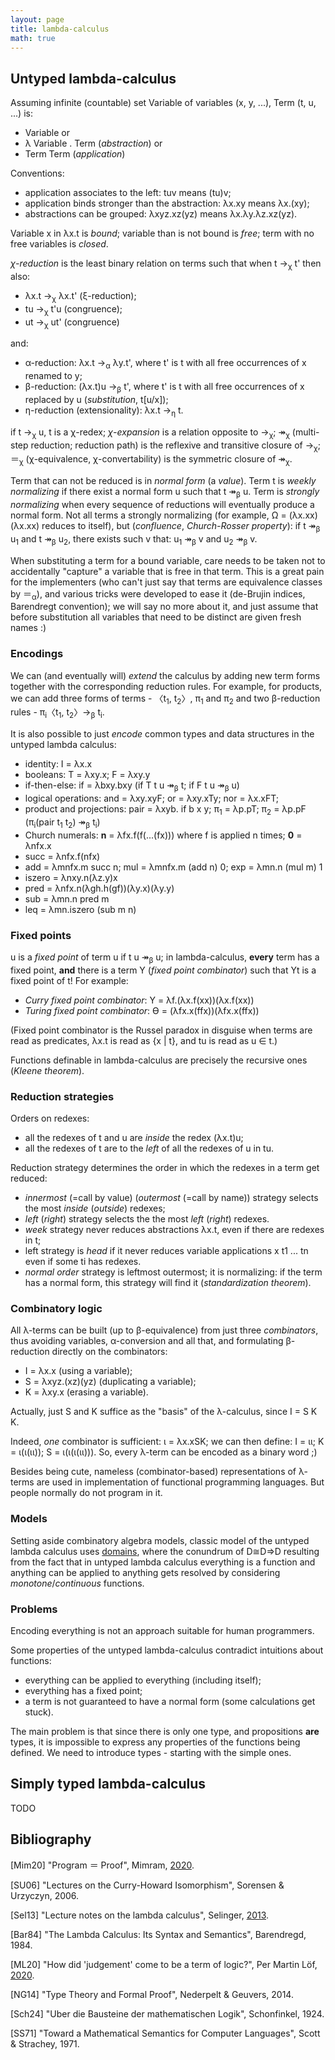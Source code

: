 ```yaml
---
layout: page
title: lambda-calculus
math: true
---
```


## Untyped lambda-calculus ##

Assuming infinite (countable) set Variable of variables (x, y, ...),
Term (t, u, ...) is:
- Variable           or
- λ Variable . Term  (_abstraction_) or
- Term Term          (_application_)

Conventions:
  - application associates to the left: tuv means (tu)v;
  - application binds stronger than the abstraction: λx.xy means λx.(xy);
  - abstractions can be grouped: λxyz.xz(yz) means λx.λy.λz.xz(yz).

Variable x in λx.t is _bound_; variable than is not bound is _free_;
term with no free variables is _closed_.

_χ-reduction_ is the least binary relation on terms
such that when t →<sub>χ</sub> t' then also:
- λx.t →<sub>χ</sub> λx.t' (ξ-reduction);
- tu →<sub>χ</sub> t'u (congruence);
- ut →<sub>χ</sub> ut' (congruence)

and:
- α-reduction: λx.t →<sub>α</sub> λy.t', where t' is t with all free occurrences of x
renamed to y;
- β-reduction: (λx.t)u →<sub>β</sub> t', where t' is t with all free occurrences of x
replaced by u (_substitution_, t[u/x]);
- η-reduction (extensionality): λx.t →<sub>η</sub> t.

if t →<sub>χ</sub> u, t is a χ-redex; _χ-expansion_ is a relation opposite to →<sub>χ</sub>;
↠<sub>χ</sub> (multi-step reduction; reduction path) is the reflexive and transitive
closure of →<sub>χ</sub>; ＝<sub>χ</sub> (χ-equivalence, χ-convertability) is the symmetric closure
of ↠<sub>χ</sub>.

Term that can not be reduced is in _normal form_ (a _value_). Term t is _weekly
normalizing_ if there exist a normal form u such that t ↠<sub>β</sub> u. Term is
_strongly normalizing_ when every sequence of reductions will eventually produce a
normal form. Not all terms a strongly normalizing (for example, Ω = (λx.xx)(λx.xx)
reduces to itself), but (_confluence_, _Church-Rosser property_):
if t ↠<sub>β</sub> u<sub>1</sub> and t ↠<sub>β</sub> u<sub>2</sub>,
there exists such v that: u<sub>1</sub> ↠<sub>β</sub> v and u<sub>2</sub> ↠<sub>β</sub> v.

When substituting a term for a bound variable, care needs to be taken not to
accidentally "capture" a variable that is free in that term. This is a great pain
for the implementers (who can't just say that terms are equivalence classes
by ＝<sub>α</sub>), and various tricks were developed to ease it (de-Brujin
indices, Barendregt convention); we will say no more about it, and just assume
that before substitution all variables that need to be distinct are given fresh names :)

### Encodings ###

We can (and eventually will) _extend_ the calculus by adding new term forms together
with the corresponding reduction rules. For example, for products,
we can add three forms of terms -
〈t<sub>1</sub>, t<sub>2</sub>〉, π<sub>1</sub> and π<sub>2</sub> and two
β-reduction rules - π<sub>i</sub>〈t<sub>1</sub>, t<sub>2</sub>〉→<sub>β</sub> t<sub>i</sub>.

It is also possible to just _encode_ common types and data structures in the untyped lambda calculus:
- identity: I = λx.x
- booleans: T = λxy.x; F = λxy.y
- if-then-else: if = λbxy.bxy (if T t u ↠<sub>β</sub> t; if F t u ↠<sub>β</sub> u)
- logical operations: and = λxy.xyF; or = λxy.xTy; nor = λx.xFT;
- product and projections: pair = λxyb. if b x y; π<sub>1</sub> = λp.pT; π<sub>2</sub> = λp.pF
(π<sub>i</sub>(pair t<sub>1</sub> t<sub>2</sub>) ↠<sub>β</sub> t<sub>i</sub>)
- Church numerals: **n** = λfx.f(f(...(fx))) where f is applied n times; **0** = λnfx.x
- succ = λnfx.f(nfx)
- add = λmnfx.m succ n; mul = λmnfx.m (add n) 0; exp = λmn.n (mul m) 1
- iszero = λnxy.n(λz.y)x
- pred = λnfx.n(λgh.h(gf))(λy.x)(λy.y)
- sub = λmn.n pred m
- leq = λmn.iszero (sub m n)

### Fixed points ###

u is a _fixed point_ of term u if t u ↠<sub>β</sub> u; in lambda-calculus,
**every** term has a fixed point, **and** there is a term Y (_fixed point combinator_)
such that Yt is a fixed point of t! For example:
- _Curry fixed point combinator_: Y = λf.(λx.f(xx))(λx.f(xx))
- _Turing fixed point combinator_: ϴ = (λfx.x(ffx))(λfx.x(ffx))

(Fixed point combinator is the Russel paradox in disguise when terms are read as
predicates, λx.t is read as {x | t}, and tu is read as u ∈ t.)

Functions definable in lambda-calculus are precisely the recursive ones 
(_Kleene theorem_).

### Reduction strategies ###

Orders on redexes:
 - all the redexes of t and u are _inside_ the redex (λx.t)u;
 - all the redexes of t are to the _left_ of all the redexes of u in tu.

Reduction strategy determines the order in which the redexes in a term get reduced:
- _innermost_ (=call by value) (_outermost_ (=call by name)) strategy selects the most _inside_ (_outside_) redexes;
- _left_ (_right_) strategy selects the the most _left_ (_right_) redexes.
- _week_ strategy never reduces abstractions λx.t, even if there are redexes in t;
- left strategy is _head_ if it never reduces variable applications x t1 ... tn even
  if some ti has redexes.
- _normal order_ strategy is leftmost outermost; it is normalizing: if the term has
  a normal form, this strategy will find it (_standardization theorem_).

### Combinatory logic ###

All λ-terms can be built (up to β-equivalence) from just three _combinators_, thus avoiding
variables, α-conversion and all that, and formulating β-reduction directly on the combinators:
- I = λx.x (using a variable);
- S = λxyz.(xz)(yz) (duplicating a variable);
- K = λxy.x (erasing a variable).

Actually, just S and K suffice as the "basis" of the λ-calculus, since I = S K K.

Indeed, _one_ combinator is sufficient: ι = λx.xSK; we can then define:
I = ιι; K = ι(ι(ιι)); S = ι(ι(ι(ιι))). So, every λ-term can be encoded as a binary word ;)

Besides being cute, nameless (combinator-based) representations of λ-terms are
used in implementation of functional programming languages. But people normally do not program in it.

### Models ###

Setting aside combinatory algebra models, classic model of the untyped
lambda calculus uses [domains](https://ncatlab.org/nlab/show/domain+theory),
where the conundrum of D≅D⇒D resulting from the fact that in untyped lambda calculus
everything is a function and anything can be applied to anything gets resolved by
considering _monotone_/_continuous_ functions.

### Problems ###

Encoding everything is not an approach suitable for human programmers.

Some properties of the untyped lambda-calculus contradict intuitions about functions:
- everything can be applied to everything (including itself);
- everything has a fixed point;
- a term is not guaranteed to have a normal form (some calculations get stuck).

The main problem is that since there is only one type, and propositions **are** types,
it is impossible to express any properties of the functions being defined.
We need to introduce types - starting with the simple ones.

## Simply typed lambda-calculus ##

TODO

## Bibliography ##

[Mim20] "Program ＝ Proof", Mimram, [2020](https://www.lix.polytechnique.fr/Labo/Samuel.Mimram/teaching/INF551/course.pdf).

[SU06] "Lectures on the Curry-Howard Isomorphism", Sorensen & Urzyczyn, 2006.

[Sel13] "Lecture notes on the lambda calculus", Selinger, [2013](https://arxiv.org/pdf/0804.3434.pdf).

[Bar84] "The Lambda Calculus: Its Syntax and Semantics", Barendregd, 1984.

[ML20] "How did 'judgement' come to be a term of logic?", Per Martin Löf,
 [2020](https://www.youtube.com/watch?v=FGUzgcLXNuk&ab_channel=LogicandFoundationsofMathematics).

[NG14] "Type Theory and Formal Proof", Nederpelt & Geuvers, 2014.

[Sch24] "Uber die Bausteine der mathematischen Logik", Schonfinkel, 1924.

[SS71] "Toward a Mathematical Semantics for Computer Languages", Scott & Strachey, 1971.
